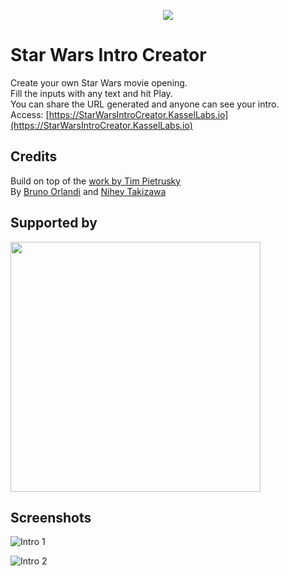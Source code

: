<p align="center">
  <a target="_blank" href="https://StarWarsIntroCreator.KasselLabs.io">
    <img src="./intro.gif"/>
  </a>
</p>

# Star Wars Intro Creator

Create your own Star Wars movie opening.  
Fill the inputs with any text and hit Play.  
You can share the URL generated and anyone can see your intro.  
Access: [https://StarWarsIntroCreator.KasselLabs.io](https://StarWarsIntroCreator.KasselLabs.io)

## Credits
Build on top of the [work by Tim Pietrusky](http://timpietrusky.com/star-wars-opening-crawl-from-1977)  
By [Bruno Orlandi](https://github.com/BrOrlandi) and [Nihey Takizawa](https://github.com/nihey)

## Supported by
<a href="https://browserstack.com">
<img src="https://p14.zdusercontent.com/attachment/1015988/CPxorOYzMerYQpnRvjBUYemP5?token=eyJhbGciOiJkaXIiLCJlbmMiOiJBMTI4Q0JDLUhTMjU2In0..nFU5zix_BNUintQQaqubKg.SCFMi5NpyEJCUKgxdYVny0ghysizkJtzSsRcIU6tMptzD-PbtKYviHGkpJOCrPOYfIt63SSlvKdmxSdwRl0tbqOSMQfyxGMhDp_3QEfhWEk7b4mja9gok-JxHjBQEQ9ikSU2Hf15wHkfvTMBoQTKWuae35oFQdtnbFyIKSQw_dXnsw-lE_mB7Y1hc5W3MrupVOz5npQAhsB7tvlRpnMOrmO6Fr21rRcKn7ZcNZfa7wHjmafc5M3inotDCghNoGaHZt8cm2kVhudqbufNh1FXAE3l2iq9nPtdQ8hO4WTAp4I.i_D3IXQOPAz6wuzsDDE5HQ" width="400" />
</a>


## Screenshots
![Intro 1](ss1.png)

![Intro 2](ss2.png)
